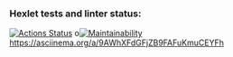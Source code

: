 ### Hexlet tests and linter status:
[![Actions Status](https://github.com/pancenco/frontend-project-44/workflows/hexlet-check/badge.svg)](https://github.com/pancenco/frontend-project-44/actions)
o[![Maintainability](https://api.codeclimate.com/v1/badges/6ad85fc30b5e1057df84/maintainability)](https://codeclimate.com/github/pancenco/frontend-project-44/maintainability)
https://asciinema.org/a/9AWhXFdGFjZB9FAFuKmuCEYFh
